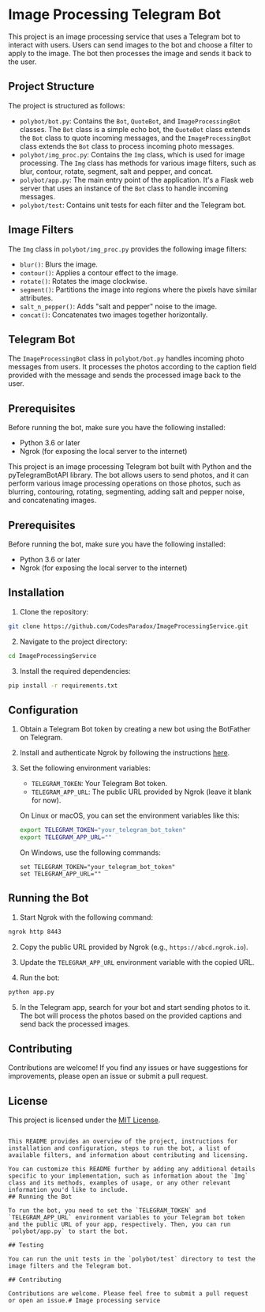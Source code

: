 # Image Processing Telegram Bot

This project is an image processing service that uses a Telegram bot to interact with users. Users can send images to the bot and choose a filter to apply to the image. The bot then processes the image and sends it back to the user.

## Project Structure

The project is structured as follows:

- `polybot/bot.py`: Contains the `Bot`, `QuoteBot`, and `ImageProcessingBot` classes. The `Bot` class is a simple echo bot, the `QuoteBot` class extends the `Bot` class to quote incoming messages, and the `ImageProcessingBot` class extends the `Bot` class to process incoming photo messages.
- `polybot/img_proc.py`: Contains the `Img` class, which is used for image processing. The `Img` class has methods for various image filters, such as blur, contour, rotate, segment, salt and pepper, and concat.
- `polybot/app.py`: The main entry point of the application. It's a Flask web server that uses an instance of the `Bot` class to handle incoming messages.
- `polybot/test`: Contains unit tests for each filter and the Telegram bot.

## Image Filters

The `Img` class in `polybot/img_proc.py` provides the following image filters:

- `blur()`: Blurs the image.
- `contour()`: Applies a contour effect to the image.
- `rotate()`: Rotates the image clockwise.
- `segment()`: Partitions the image into regions where the pixels have similar attributes.
- `salt_n_pepper()`: Adds "salt and pepper" noise to the image.
- `concat()`: Concatenates two images together horizontally.

## Telegram Bot

The `ImageProcessingBot` class in `polybot/bot.py` handles incoming photo messages from users. It processes the photos according to the caption field provided with the message and sends the processed image back to the user.


## Prerequisites

Before running the bot, make sure you have the following installed:

- Python 3.6 or later
- Ngrok (for exposing the local server to the internet)


This project is an image processing Telegram bot built with Python and the pyTelegramBotAPI library. The bot allows users to send photos, and it can perform various image processing operations on those photos, such as blurring, contouring, rotating, segmenting, adding salt and pepper noise, and concatenating images.

## Prerequisites

Before running the bot, make sure you have the following installed:

- Python 3.6 or later
- Ngrok (for exposing the local server to the internet)

## Installation

1. Clone the repository:

```bash
git clone https://github.com/CodesParadox/ImageProcessingService.git
```

2. Navigate to the project directory:

```bash
cd ImageProcessingService
```

3. Install the required dependencies:

```bash
pip install -r requirements.txt
```

## Configuration

1. Obtain a Telegram Bot token by creating a new bot using the BotFather on Telegram.

2. Install and authenticate Ngrok by following the instructions [here](https://ngrok.com/docs/getting-started/#step-2-install-the-ngrok-agent).

3. Set the following environment variables:

   - `TELEGRAM_TOKEN`: Your Telegram Bot token.
   - `TELEGRAM_APP_URL`: The public URL provided by Ngrok (leave it blank for now).

   On Linux or macOS, you can set the environment variables like this:

   ```bash
   export TELEGRAM_TOKEN="your_telegram_bot_token"
   export TELEGRAM_APP_URL=""
   ```

   On Windows, use the following commands:

   ```
   set TELEGRAM_TOKEN="your_telegram_bot_token"
   set TELEGRAM_APP_URL=""
   ```

## Running the Bot

1. Start Ngrok with the following command:

```bash
ngrok http 8443
```

2. Copy the public URL provided by Ngrok (e.g., `https://abcd.ngrok.io`).

3. Update the `TELEGRAM_APP_URL` environment variable with the copied URL.

4. Run the bot:

```bash
python app.py
```

5. In the Telegram app, search for your bot and start sending photos to it. The bot will process the photos based on the provided captions and send back the processed images.


## Contributing

Contributions are welcome! If you find any issues or have suggestions for improvements, please open an issue or submit a pull request.

## License

This project is licensed under the [MIT License](LICENSE).
```

This README provides an overview of the project, instructions for installation and configuration, steps to run the bot, a list of available filters, and information about contributing and licensing.

You can customize this README further by adding any additional details specific to your implementation, such as information about the `Img` class and its methods, examples of usage, or any other relevant information you'd like to include.
## Running the Bot

To run the bot, you need to set the `TELEGRAM_TOKEN` and `TELEGRAM_APP_URL` environment variables to your Telegram bot token and the public URL of your app, respectively. Then, you can run `polybot/app.py` to start the bot.

## Testing

You can run the unit tests in the `polybot/test` directory to test the image filters and the Telegram bot.

## Contributing

Contributions are welcome. Please feel free to submit a pull request or open an issue.# Image processing service
